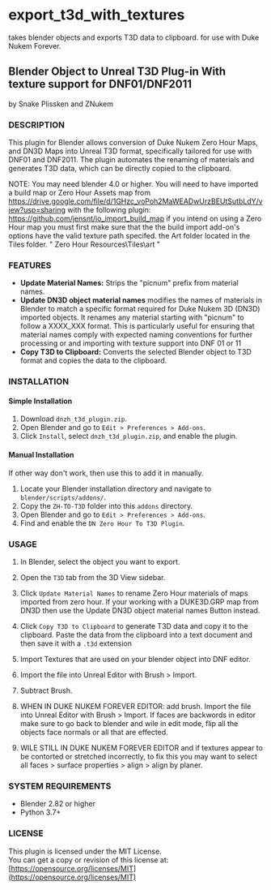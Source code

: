 # export_t3d_with_textures
takes blender objects and exports T3D data to clipboard. for use with Duke Nukem Forever.

## Blender Object to Unreal T3D Plug-in With texture support for DNF01/DNF2011  
by Snake Plissken and ZNukem

### DESCRIPTION

This plugin for Blender allows conversion of Duke Nukem Zero Hour Maps, and DN3D Maps into Unreal T3D format, specifically tailored for use with DNF01 and DNF2011. The plugin automates the renaming of materials and generates T3D data, which can be directly copied to the clipboard.

NOTE: You may need blender 4.0 or higher. You will need to have imported a build map or Zero Hour Assets map from https://drive.google.com/file/d/1GHzc_voPoh2MaWEADwUrzBEUtSutbLdY/view?usp=sharing with the following plugin:
https://github.com/jensnt/io_import_build_map
if you intend on using a Zero Hour map you must first make sure that the the build import add-on's options have the valid texture path specifed.
 the Art folder located in the Tiles folder. " Zero Hour Resources\Tiles\art " 

### FEATURES

- **Update Material Names:** Strips the "picnum" prefix from material names.
- **Update DN3D object material names**  modifies the names of materials in Blender to match a specific format required for Duke Nukem 3D (DN3D) imported objects. It renames any material starting with "picnum" to follow a XXXX_XXX format. This is particularly useful for ensuring that material names comply with expected naming conventions for further processing or and importing with texture support into DNF 01 or 11
- **Copy T3D to Clipboard:** Converts the selected Blender object to T3D format and copies the data to the clipboard.

### INSTALLATION

#### Simple Installation

1. Download `dnzh_t3d_plugin.zip`.
2. Open Blender and go to `Edit > Preferences > Add-ons`.
3. Click `Install`, select `dnzh_t3d_plugin.zip`, and enable the plugin.

#### Manual Installation
If other way don't work, then use this to add it in manually.

1. Locate your Blender installation directory and navigate to `blender/scripts/addons/`.
2. Copy the `ZH-TO-T3D` folder into this `addons` directory.
3. Open Blender and go to `Edit > Preferences > Add-ons`.
4. Find and enable the `DN Zero Hour To T3D Plugin`.

### USAGE

1. In Blender, select the object you want to export.
2. Open the `T3D` tab from the 3D View sidebar.
3. Click `Update Material Names` to rename Zero Hour materials of maps imported from zero hour. If your working with a DUKE3D.GRP map from DN3D then use the Update DN3D object material names Button instead.  
4. Click `Copy T3D to Clipboard` to generate T3D data and copy it to the clipboard. Paste the data from the clipboard into a text document and then save it with a `.t3d` extension
5. Import Textures that are used on your blender object into DNF editor.
6. Import the file into Unreal Editor with Brush > Import.
7. Subtract Brush.

8. WHEN IN DUKE NUKEM FOREVER EDITOR: add brush. Import the file into Unreal Editor with Brush > Import. If faces are backwords in editor make sure to go back to blender and wile in edit mode, flip
    all the objects face normals or all that are effected.
9. WILE STILL IN DUKE NUKEM FOREVER EDITOR and if textures appear to be contorted or stretched incorrectly, to fix this you may want to select all faces > surface properties > align > align by planer.

### SYSTEM REQUIREMENTS

- Blender 2.82 or higher
- Python 3.7+

### LICENSE

This plugin is licensed under the MIT License.  
You can get a copy or revision of this license at:  
[https://opensource.org/licenses/MIT](https://opensource.org/licenses/MIT)


